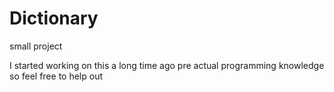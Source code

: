 # Dictionary
small project

I started working on this a long time ago pre actual programming knowledge so feel free to help out
